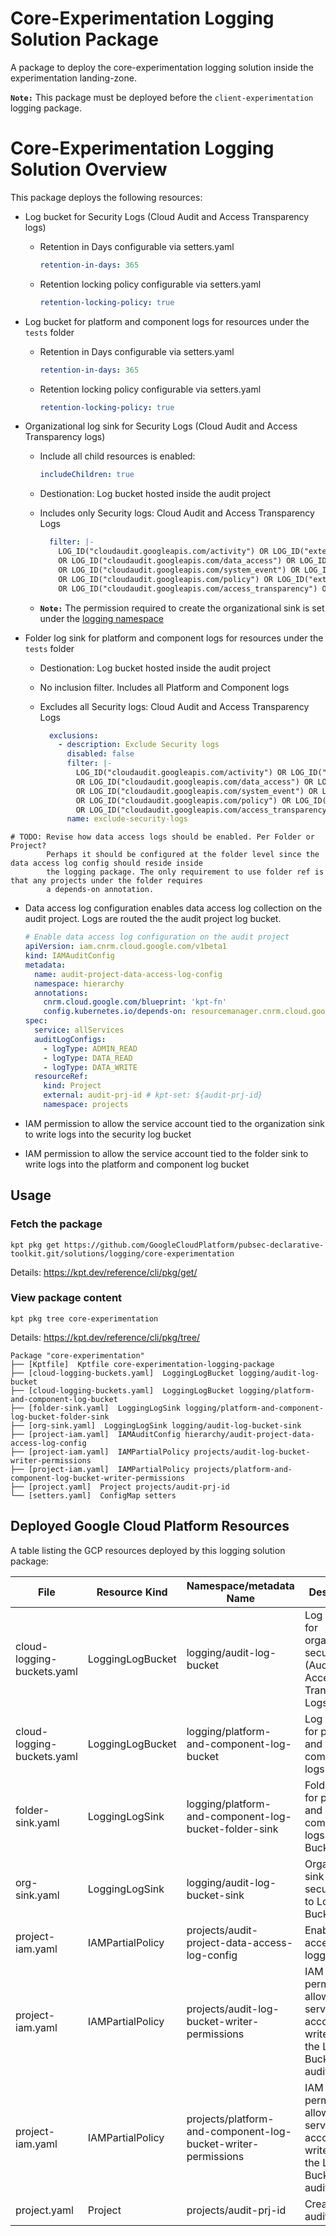 # Core-Experimentation Logging Solution Package

A package to deploy the core-experimentation logging solution inside the experimentation landing-zone.

**`Note:`** This package must be deployed before the `client-experimentation` logging package.

# Core-Experimentation Logging Solution Overview

This package deploys the following resources:

- Log bucket for Security Logs (Cloud Audit and Access Transparency logs)

    - Retention in Days configurable via setters.yaml

        ```yaml
        retention-in-days: 365
        ```
    - Retention locking policy configurable via setters.yaml

        ```yaml
        retention-locking-policy: true
        ```
- Log bucket for platform and component logs for resources under the `tests` folder

    - Retention in Days configurable via setters.yaml

        ```yaml
        retention-in-days: 365
        ```
    - Retention locking policy configurable via setters.yaml
        ```yaml
        retention-locking-policy: true
        ```

- Organizational log sink for Security Logs (Cloud Audit and Access Transparency logs)

    - Include all child resources is enabled:

        ```yaml
        includeChildren: true
        ```

    - Destionation: Log bucket hosted inside the audit project

    - Includes only Security logs: Cloud Audit and Access Transparency Logs

        ```yaml
          filter: |-
            LOG_ID("cloudaudit.googleapis.com/activity") OR LOG_ID("externalaudit.googleapis.com/activity")
            OR LOG_ID("cloudaudit.googleapis.com/data_access") OR LOG_ID("externalaudit.googleapis.com/data_access")
            OR LOG_ID("cloudaudit.googleapis.com/system_event") OR LOG_ID("externalaudit.googleapis.com/system_event")
            OR LOG_ID("cloudaudit.googleapis.com/policy") OR LOG_ID("externalaudit.googleapis.com/policy")
            OR LOG_ID("cloudaudit.googleapis.com/access_transparency") OR LOG_ID("externalaudit.googleapis.com/access_transparency")
        ```

    - **`Note:`** The permission required to create the organizational sink is set under the [logging namespace](../../landing-zone-v2/namespaces/logging.yaml#L28)

- Folder log sink for platform and component logs for resources under the `tests` folder

    - Destionation: Log bucket hosted inside the audit project

    - No inclusion filter. Includes all Platform and Component logs

    - Excludes all Security logs: Cloud Audit and Access Transparency Logs

        ```yaml
          exclusions:
            - description: Exclude Security logs
              disabled: false
              filter: |-
                LOG_ID("cloudaudit.googleapis.com/activity") OR LOG_ID("externalaudit.googleapis.com/activity")
                OR LOG_ID("cloudaudit.googleapis.com/data_access") OR LOG_ID("externalaudit.googleapis.com/data_access")
                OR LOG_ID("cloudaudit.googleapis.com/system_event") OR LOG_ID("externalaudit.googleapis.com/system_event")
                OR LOG_ID("cloudaudit.googleapis.com/policy") OR LOG_ID("externalaudit.googleapis.com/policy")
                OR LOG_ID("cloudaudit.googleapis.com/access_transparency") OR LOG_ID("externalaudit.googleapis.com/access_transparency")
              name: exclude-security-logs
        ```

```
# TODO: Revise how data access logs should be enabled. Per Folder or Project?
        Perhaps it should be configured at the folder level since the data access log config should reside inside
        the logging package. The only requirement to use folder ref is that any projects under the folder requires
        a depends-on annotation.
```

- Data access log configuration enables data access log collection on the audit project. Logs are routed the the
audit project log bucket.

    ```yaml
    # Enable data access log configuration on the audit project
    apiVersion: iam.cnrm.cloud.google.com/v1beta1
    kind: IAMAuditConfig
    metadata:
      name: audit-project-data-access-log-config
      namespace: hierarchy
      annotations:
        cnrm.cloud.google.com/blueprint: 'kpt-fn'
        config.kubernetes.io/depends-on: resourcemanager.cnrm.cloud.google.com/namespaces/hierarchy/Folder/testing
    spec:
      service: allServices
      auditLogConfigs:
        - logType: ADMIN_READ
        - logType: DATA_READ
        - logType: DATA_WRITE
      resourceRef:
        kind: Project
        external: audit-prj-id # kpt-set: ${audit-prj-id}
        namespace: projects
    ```
- IAM permission to allow the service account tied to the organization sink to write logs into the security log bucket
- IAM permission to allow the service account tied to the folder sink to write logs into the platform and component log bucket

## Usage
### Fetch the package

```
kpt pkg get https://github.com/GoogleCloudPlatform/pubsec-declarative-toolkit.git/solutions/logging/core-experimentation
```

Details: https://kpt.dev/reference/cli/pkg/get/

### View package content

`kpt pkg tree core-experimentation`

Details: https://kpt.dev/reference/cli/pkg/tree/

```
Package "core-experimentation"
├── [Kptfile]  Kptfile core-experimentation-logging-package
├── [cloud-logging-buckets.yaml]  LoggingLogBucket logging/audit-log-bucket
├── [cloud-logging-buckets.yaml]  LoggingLogBucket logging/platform-and-component-log-bucket
├── [folder-sink.yaml]  LoggingLogSink logging/platform-and-component-log-bucket-folder-sink
├── [org-sink.yaml]  LoggingLogSink logging/audit-log-bucket-sink
├── [project-iam.yaml]  IAMAuditConfig hierarchy/audit-project-data-access-log-config
├── [project-iam.yaml]  IAMPartialPolicy projects/audit-log-bucket-writer-permissions
├── [project-iam.yaml]  IAMPartialPolicy projects/platform-and-component-log-bucket-writer-permissions
├── [project.yaml]  Project projects/audit-prj-id
└── [setters.yaml]  ConfigMap setters
```

## Deployed Google Cloud Platform Resources

A table listing the GCP resources deployed by this logging solution package:

| File                       | Resource Kind    | Namespace/metadata Name                                   | Description                                                                                                 |
| -------------------------- | ---------------- | --------------------------------------------------------- | ----------------------------------------------------------------------------------------------------------- |
| cloud-logging-buckets.yaml | LoggingLogBucket | logging/audit-log-bucket                                  | Log bucket for organization security logs (Audit and Access Transparency Logs)                              |
| cloud-logging-buckets.yaml | LoggingLogBucket | logging/platform-and-component-log-bucket                     | Log Bucket for platform and component logs                                                                  |
| folder-sink.yaml          | LoggingLogSink   | logging/platform-and-component-log-bucket-folder-sink         | Folder sink for platform and component logs to Log Bucket                                                   |
| org-sink.yaml             | LoggingLogSink   | logging/audit-log-bucket-sink                             | Organization sink for security logs to Log Bucket                                                           |
| project-iam.yaml           | IAMPartialPolicy | projects/audit-project-data-access-log-config              | Enables data access logging       |
| project-iam.yaml           | IAMPartialPolicy | projects/audit-log-bucket-writer-permissions              | IAM permission to allow log sink service account to write logs to the Log Bucket in the audit project       |
| project-iam.yaml           | IAMPartialPolicy | projects/platform-and-component-log-bucket-writer-permissions | IAM permission to allow log sink service account to write logs to the Log Bucket in the audit project       |
| project.yaml               | Project          | projects/audit-prj-id                                     | Creates the audit project                                                                                   |